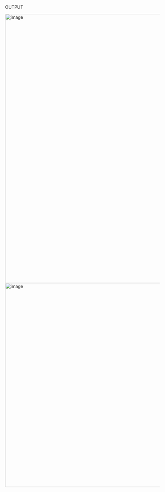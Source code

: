 OUTPUT

<img width="1918" height="874" alt="image" src="https://github.com/user-attachments/assets/45e5a24d-de75-4072-b95e-8866f95ce808" />

<img width="1409" height="663" alt="image" src="https://github.com/user-attachments/assets/ba9301f7-6367-4c82-851d-f2cc8adc6a6d" />
